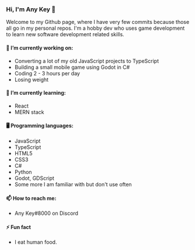 ### Hi, I'm Any Key 👋  

Welcome to my Github page, where I have very few commits because those all go in my personal repos. I'm a hobby dev who uses game development to learn new software development related skills.

#### 🔭 I’m currently working on:
- Converting a lot of my old JavaScript projects to TypeScript
- Building a small mobile game using Godot in C#
- Coding 2 - 3 hours per day
- Losing weight

#### 🌱 I’m currently learning:
- React
- MERN stack

#### 🖥️ Programming languages:
- JavaScript
- TypeScript
- HTML5
- CSS3
- C#
- Python
- Godot, GDScript
- Some more I am familiar with but don't use often

#### 📫 How to reach me: 
- Any Key#8000 on Discord

#### ⚡ Fun fact
- I eat human food.
